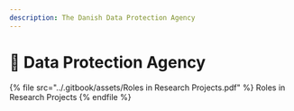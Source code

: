 ```yaml
---
description: The Danish Data Protection Agency
---
```


# 🔵 Data Protection Agency

{% file src="../.gitbook/assets/Roles in Research Projects.pdf" %}
Roles in Research Projects
{% endfile %}
